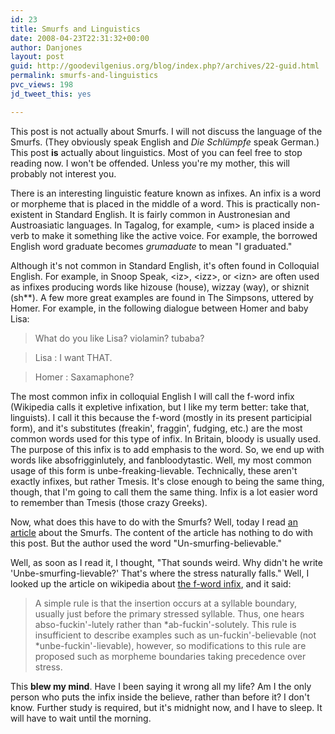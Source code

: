 ```yaml
---
id: 23
title: Smurfs and Linguistics
date: 2008-04-23T22:31:32+00:00
author: Danjones
layout: post
guid: http://goodevilgenius.org/blog/index.php?/archives/22-guid.html
permalink: smurfs-and-linguistics
pvc_views: 198
jd_tweet_this: yes

---
```

This post is not actually about Smurfs. I will not discuss the language of the Smurfs. (They obviously speak English and _Die Schlümpfe_ speak German.) This post **is** actually about linguistics. Most of you can feel free to stop reading now. I won't be offended. Unless you're my mother, this will probably not interest you.

There is an interesting linguistic feature known as infixes. An infix is a word or morpheme that is placed in the middle of a word. This is practically non-existent in Standard English. It is fairly common in Austronesian and Austroasiatic languages. In Tagalog, for example, &lt;um> is placed inside a verb to make it something like the active voice. For example, the borrowed English word graduate becomes _grumaduate_ to mean "I graduated."

Although it's not common in Standard English, it's often found in Colloquial English. For example, in Snoop Speak, &lt;iz>, &lt;izz>, or &lt;izn> are often used as infixes producing words like hizouse (house), wizzay (way), or shiznit (sh**). A few more great examples are found in The Simpsons, uttered by Homer. For example, in the following dialogue between Homer and baby Lisa:

> What do you like Lisa? violamin? tubaba?
  
> Lisa : I want THAT.
  
> Homer : Saxamaphone?

The most common infix in colloquial English I will call the f-word infix (Wikipedia calls it expletive infixation, but I like my term better: take that, linguists). I call it this because the f-word (mostly in its present participial form), and it's substitutes (freakin', fraggin', fudging, etc.) are the most common words used for this type of infix. In Britain, bloody is usually used. The purpose of this infix is to add emphasis to the word. So, we end up with words like absofrigginlutely, and fanbloodytastic. Well, my most common usage of this form is unbe-freaking-lievable. Technically, these aren't exactly infixes, but rather Tmesis. It's close enough to being the same thing, though, that I'm going to call them the same thing. Infix is a lot easier word to remember than Tmesis (those crazy Greeks).

Now, what does this have to do with the Smurfs? Well, today I read [an article](http://www.jeffrubinjeffrubin.com/post/32473645) about the Smurfs. The content of the article has nothing to do with this post. But the author used the word "Un-smurfing-believable."

Well, as soon as I read it, I thought, "That sounds weird. Why didn't he write 'Unbe-smurfing-lievable?' That's where the stress naturally falls." Well, I looked up the article on wikipedia about [the f-word infix](http://en.wikipedia.org/wiki/Expletive_infixation), and it said:

> A simple rule is that the insertion occurs at a syllable boundary, usually just before the primary stressed syllable. Thus, one hears abso-fuckin'-lutely rather than \*ab-fuckin'-solutely. This rule is insufficient to describe examples such as un-fuckin'-believable (not \*unbe-fuckin'-lievable), however, so modifications to this rule are proposed such as morpheme boundaries taking precedence over stress.

This **blew my mind**. Have I been saying it wrong all my life? Am I the only person who puts the infix inside the believe, rather than before it? I don't know. Further study is required, but it's midnight now, and I have to sleep. It will have to wait until the morning.
